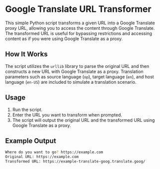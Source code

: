 # Google Translate URL Transformer

This simple Python script transforms a given URL into a Google Translate proxy URL, allowing you to access the content through Google Translate. The transformed URL is useful for bypassing restrictions and accessing content as if you were using Google Translate as a proxy.

## How It Works

The script utilizes the `urllib` library to parse the original URL and then constructs a new URL with Google Translate as a proxy. Translation parameters such as source language (`op`), target language (`en`), and host language (`en-US`) are included to simulate a translation scenario.

## Usage

1. Run the script.
2. Enter the URL you want to transform when prompted.
3. The script will output the original URL and the transformed URL using Google Translate as a proxy.

## Example Output
```bash python unblock.py
Where do you want to go? https://example.com
Original URL: https://example.com
Transformed URL: https://example-translate-goog.translate.goog/
